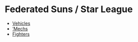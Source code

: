 # Federated Suns / Star League 

- [Vehicles](star-league/vehicles.md) 
- [’Mechs](star-league/mechs.md) 
- [Fighters](star-league/fighters.md) 

